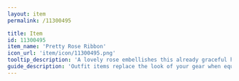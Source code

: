 ```yaml
---
layout: item
permalink: /11300495

title: Item
id: 11300495
item_name: 'Pretty Rose Ribbon'
icon_url: 'item/icon/11300495.png'
tooltip_description: 'A lovely rose embellishes this already graceful headpiece.'
guide_description: 'Outfit items replace the look of your gear when equipped.'
---
```

